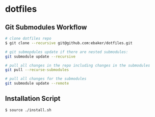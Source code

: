 # dotfiles

## Git Submodules Workflow

```sh
# clone dotfiles repo
$ git clone --recursive git@github.com:ebaker/dotfiles.git

# git submopdules update if there are nested submodules:
git submodule update --recursive

# pull all changes in the repo including changes in the submodules
git pull --recurse-submodules

# pull all changes for the submodules
git submodule update --remote
```

## Installation Script

```sh
$ source ./install.sh
```

